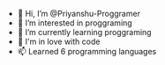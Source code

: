 - 👋 Hi, I’m @Priyanshu-Proggramer
- 👀 I’m interested in proggraming
- 🌱 I’m currently learning proggraming
- 💞️ I'm in love with code
- 📫 Learned 6 programming languages

<!---
Priyanshu-Proggramer/Priyanshu-Proggramer is a ✨ special ✨ repository because its `README.md` (this file) appears on your GitHub profile.
You can click the Preview link to take a look at your changes.
--->
